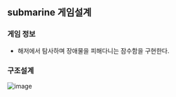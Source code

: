 ## submarine 게임설계

### 게임 정보
- 해저에서 탐사하며 장애물을 피해다니는 잠수함을 구현한다.

### 구조설계
![image](https://user-images.githubusercontent.com/82345970/167980916-27681184-a549-4a09-9d77-4bf98f0841a4.png)
